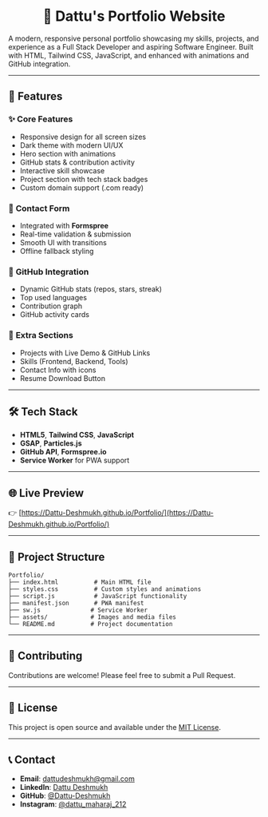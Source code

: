 <div align="center">

# 💼 Dattu's Portfolio Website

</div>

A modern, responsive personal portfolio showcasing my skills, projects, and experience as a Full Stack Developer and aspiring Software Engineer. Built with HTML, Tailwind CSS, JavaScript, and enhanced with animations and GitHub integration.

---

## 🚀 Features

### ✨ **Core Features**
- Responsive design for all screen sizes  
- Dark theme with modern UI/UX  
- Hero section with animations  
- GitHub stats & contribution activity  
- Interactive skill showcase  
- Project section with tech stack badges  
- Custom domain support (.com ready)

### 📧 **Contact Form**
- Integrated with **Formspree**  
- Real-time validation & submission  
- Smooth UI with transitions  
- Offline fallback styling

### 🐙 **GitHub Integration**
- Dynamic GitHub stats (repos, stars, streak)  
- Top used languages  
- Contribution graph  
- GitHub activity cards

### 💬 **Extra Sections**
- Projects with Live Demo & GitHub Links  
- Skills (Frontend, Backend, Tools)  
- Contact Info with icons  
- Resume Download Button

---

## 🛠️ Tech Stack

- **HTML5**, **Tailwind CSS**, **JavaScript**
- **GSAP**, **Particles.js**
- **GitHub API**, **Formspree.io**
- **Service Worker** for PWA support

---

## 🌐 Live Preview

👉 [https://Dattu-Deshmukh.github.io/Portfolio/](https://Dattu-Deshmukh.github.io/Portfolio/)

---

## 📁 Project Structure

```
Portfolio/
├── index.html          # Main HTML file
├── styles.css          # Custom styles and animations
├── script.js           # JavaScript functionality
├── manifest.json       # PWA manifest
├── sw.js              # Service Worker
├── assets/            # Images and media files
└── README.md          # Project documentation
```

---

## 🤝 Contributing

Contributions are welcome! Please feel free to submit a Pull Request.

---

## 📄 License

This project is open source and available under the [MIT License](LICENSE).

---

## 📞 Contact

- **Email**: dattudeshmukh@gmail.com
- **LinkedIn**: [Dattu Deshmukh](https://www.linkedin.com/in/dattudeshmukh2)
- **GitHub**: [@Dattu-Deshmukh](https://github.com/Dattu-Deshmukh)
- **Instagram**: [@dattu_maharaj_212](https://www.instagram.com/dattu_maharaj_212)

